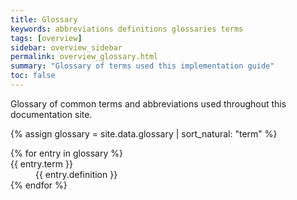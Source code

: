 ```yaml
---
title: Glossary
keywords: abbreviations definitions glossaries terms
tags: [overview]
sidebar: overview_sidebar
permalink: overview_glossary.html
summary: "Glossary of terms used this implementation guide"
toc: false
---
```


Glossary of common terms and abbreviations used throughout this documentation site.

{% assign glossary = site.data.glossary | sort_natural: "term" %}

<dl>
{% for entry in glossary %}
<dt id="{{ entry.term | slugify }}" markdown="0">{{ entry.term }}</dt>
<dd markdown="1">
{{ entry.definition }}
</dd>
{% endfor %}
</dl>

<script>
	$(function() {
        anchors.add('dt');
	});
</script>
